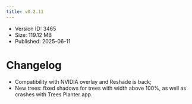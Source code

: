 ```yaml
---
title: v0.2.11
---
```


*   Version ID: 3465
*   Size: 119.12 MB
*   Published: 2025-06-11

# Changelog
*   Compatibility with NVIDIA overlay and Reshade is back;
*   New trees: fixed shadows for trees with width above 100%, as well as crashes with Trees Planter app.
